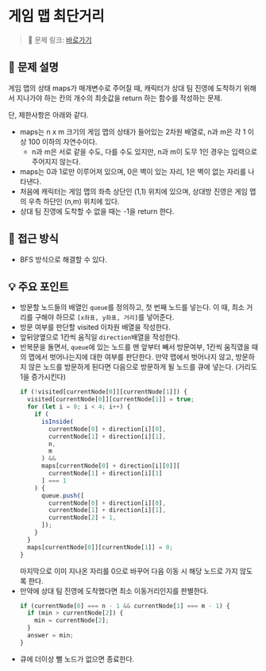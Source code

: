 # 게임 맵 최단거리

> 🔗 문제 링크: [바로가기](https://school.programmers.co.kr/learn/courses/30/lessons/1844) 

## 🌱 문제 설명
게임 맵의 상태 maps가 매개변수로 주어질 때, 캐릭터가 상대 팀 진영에 도착하기 위해서 지나가야 하는 칸의 개수의 최솟값을 return 하는 함수를 작성하는 문제.

단, 제한사항은 아래와 같다.

- maps는 n x m 크기의 게임 맵의 상태가 들어있는 2차원 배열로, n과 m은 각 1 이상 100 이하의 자연수이다.
  - n과 m은 서로 같을 수도, 다를 수도 있지만, n과 m이 도무 1인 경우는 입력으로 주어지지 않는다.
- maps는 0과 1로만 이루어져 있으며, 0은 벽이 있는 자리, 1은 벽이 없는 자리를 나타낸다.
- 처음에 캐릭터는 게임 맵의 좌측 상단인 (1,1) 위치에 있으며, 상대방 진영은 게임 맵의 우측 하단인 (n,m) 위치에 있다.
- 상대 팀 진영에 도착할 수 없을 때는 -1을 return 한다.

## 🤔 접근 방식
- BFS 방식으로 해결할 수 있다.

## 💡 주요 포인트
- 방문할 노드들의 배열인 `queue`를 정의하고, 첫 번째 노드를 넣는다. 이 때, 최소 거리를 구해야 하므로 `[x좌표, y좌표, 거리]`를 넣어준다.
- 방문 여부를 판단할 visited 이차원 배열을 작성한다.
- 앞뒤양옆으로 1칸씩 움직일 `direction`배열을 작성한다.
- 반복문을 돌면서, `queue`에 있는 노드를 맨 앞부터 빼서 방문여부, 1칸씩 움직였을 때의 맵에서 벗어나는지에 대한 여부를 판단한다. 만약 맵에서 벗어나지 않고, 방문하지 않은 노드를 방문하게 된다면 다음으로 방문하게 될 노드를 큐에 넣는다. (거리도 1을 증가시킨다)
  ```js
  if (!visited[currentNode[0]][currentNode[1]]) {
    visited[currentNode[0]][currentNode[1]] = true;
    for (let i = 0; i < 4; i++) {
      if (
        isInside(
          currentNode[0] + direction[i][0],
          currentNode[1] + direction[i][1],
          n,
          m
        ) &&
        maps[currentNode[0] + direction[i][0]][
          currentNode[1] + direction[i][1]
        ] === 1
      ) {
        queue.push([
          currentNode[0] + direction[i][0],
          currentNode[1] + direction[i][1],
          currentNode[2] + 1,
        ]);
      }
    }
    maps[currentNode[0]][currentNode[1]] = 0;
  }
  ```
  마지막으로 이미 지나온 자리를 0으로 바꾸어 다음 이동 시 해당 노드로 가지 않도록 한다.
- 만약에 상대 팀 진영에 도착했다면 최소 이동거리인지를 판별한다.
  ```js
  if (currentNode[0] === n - 1 && currentNode[1] === m - 1) {
    if (min > currentNode[2]) {
      min = currentNode[2];
    }
    answer = min;
  }
  ```
- 큐에 더이상 뺄 노드가 없으면 종료한다.

